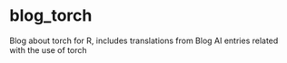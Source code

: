 # blog_torch
Blog about torch for R, includes translations from Blog AI entries related with the use of torch
